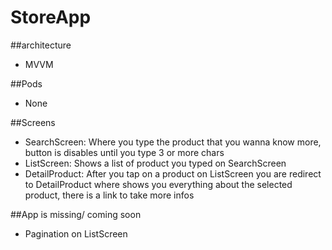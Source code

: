 # StoreApp

##architecture

- MVVM

##Pods

- None

##Screens
- SearchScreen: Where you type the product that you wanna know more, button is disables until you type 3 or more chars
- ListScreen: Shows a list of product you typed on SearchScreen
- DetailProduct: After you tap on a product on ListScreen you are redirect to DetailProduct where shows you everything about the selected product, there is a link to take more infos

##App is missing/ coming soon

- Pagination on ListScreen
